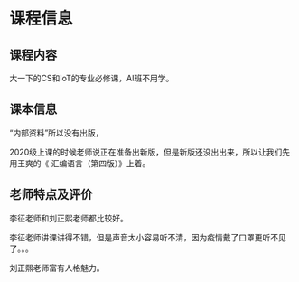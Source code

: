 # 课程信息

## 课程内容

大一下的CS和IoT的专业必修课，AI班不用学。

## 课本信息

“内部资料”所以没有出版，

2020级上课的时候老师说正在准备出新版，但是新版还没出出来，所以让我们先用王爽的《 汇编语言（第四版）》上着。

## 老师特点及评价
李征老师和刘正熙老师都比较好。

李征老师讲课讲得不错，但是声音太小容易听不清，因为疫情戴了口罩更听不见了。。。

刘正熙老师富有人格魅力。
